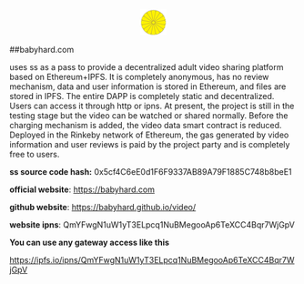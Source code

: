 <div align="center">
    <img src="https://github.com/babyhard/video/blob/master/static/image/logo-45.png" width="45" height="45">
</div>

##babyhard.com

uses ss as a pass to provide a decentralized adult video sharing platform based on Ethereum+IPFS. It is completely anonymous, has no review mechanism, data and user information is stored in Ethereum, and files are stored in IPFS. The entire DAPP is completely static and decentralized. Users can access it through http or ipns. At present, the project is still in the testing stage but the video can be watched or shared normally. Before the charging mechanism is added, the video data smart contract is reduced. Deployed in the Rinkeby network of Ethereum, the gas generated by video information and user reviews is paid by the project party and is completely free to users.

**ss source code hash:** 0x5cf4C6eE0d1F6F9337AB89A79F1885C748b8beE1

**official website**: https://babyhard.com

**github website**:
https://babyhard.github.io/video/

**website ipns**:
QmYFwgN1uW1yT3ELpcq1NuBMegooAp6TeXCC4Bqr7WjGpV

**You can use any gateway access like this**

https://ipfs.io/ipns/QmYFwgN1uW1yT3ELpcq1NuBMegooAp6TeXCC4Bqr7WjGpV

